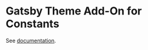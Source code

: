 # Gatsby Theme Add-On for Constants

See [documentation](https://commercetools-docs-kit.vercel.app/documentation/configuration/extensions#gatsby-theme-add-on-for-constants).
